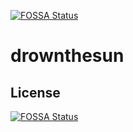 [![FOSSA Status](https://app.fossa.com/api/projects/git%2Bgithub.com%2Fchronark%2Fdrownthesun.svg?type=shield)](https://app.fossa.com/projects/git%2Bgithub.com%2Fchronark%2Fdrownthesun?ref=badge_shield)

# drownthesun

## License
[![FOSSA Status](https://app.fossa.com/api/projects/git%2Bgithub.com%2Fchronark%2Fdrownthesun.svg?type=large)](https://app.fossa.com/projects/git%2Bgithub.com%2Fchronark%2Fdrownthesun?ref=badge_large)